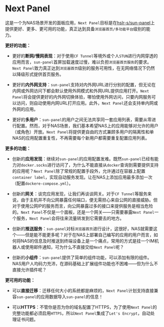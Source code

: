 # Next Panel

这是一个为NAS场景开发的面板应用，`Next Panel`目标是在[hslr-s/sun-panel](https://github.com/hslr-s/sun-panel)上提供更好、更多、更可用的功能，真正达到具备`浏览器首页/多功能平台`级别的能力。

**更好的功能：**

- 更好的**断网/慢网表现**：对于使用`CF Tunnel`等境外或个人`STUN`进行内网穿透的应用而言，`sun-panel`首屏加载速度过慢，难以负担`浏览器首页服务`的要求。`Next Panel`致力真正达到`浏览器首页`级别的服务可用性，在无网络情况下仍然以降级形式提供首页服务。

- 更好的**内外网支持**：`sun-panel`支持对内外网URL进行分别的配置，但无论在内网或外网访问下都会默认使用外网模式和外网URL提供应用打开。`Next Panel`将会提供更好的内外网切换体验，哪怕使用外网访问，只要内网服务可以访问，则自动使用内网URL打开应用。此外，`Next Panel`还会支持单内网或外网的应用。

- 更好的**多用户**：`sun-panel`的用户之间无法共享同一套应用列表，需要从零进行配置。然而，对于NAS场景，我们基本希望NAS上的应用能够对允许的用户（或角色）开放。`Next Panel`将提供更自由的方式兼顾多用户的隔离性和单NAS的应用配置重复性，不再需要每个新用户都需要重复配置应用列表。

**更多的功能：**

- 创新的**应用发现**：继续对`sun-panel`的应用配置发难。既然`sun-panel`已经有能力对`docker.socks`进行访问了，为什么不能直接从`docker`查询到需要提供支持的应用呢？`Next Panel`除了常规的配置手段外，允许通过在容器上配置`container label`，实现自动服务发现。让在NAS上添加应用最多添加一次（配置`dockere-compose.yml`）。

- 创新的**网关**：谈完应用发现，让我们再谈谈网关。对于`CF Tunnel`等服务来说，由于主机并不向公网暴露任何端口，便无需担心来自公网的直接威胁。但对于使用公网IP的服务而言，向公网暴露过多的接口来提供服务是相当危险的。`Next Panel`不仅是一个面板，还是一个网关——只需要暴露`Next Panel`一个服务，`Next Panel`会将往来流量转发到它需要去的地方。

- 创新的**推送服务**：`sun-panel`对标`浏览器首页`进行设计，这很好，NAS就需要这个——但是能不能更多呢？对于在NAS上部署自己编写的应用的用户而言，如何将NAS的信息及时推送到终端设备上是一个痛点，常用的方式是挂一个IM机器人或使用邮件通知，可为什么不直接交给`Next Panel`呢？

- 创新的**小组件**：`sun-panel`提供了简单的组件功能，可以添加有限的组件。NAS用户人均码力充沛，在源码基础上扩展组件功能也不困难——但为什么不直接允许插件呢？

**更可用的功能：**

- 可以**直接迁移**：迁移任何大小的系统都是麻烦的，`Next Panel`计划支持直接兼容`sun-panel`的应用数据导入`sun-panel`的信息！

- 可以**HTTPS**：不管你是否为你的域名配置了HTTPS，为了使用`Next Panel`的完整功能都必须启用`HTTPS`，所以`Next Panel`集成了`Let's Encrypt`，自动处理证书问题。
